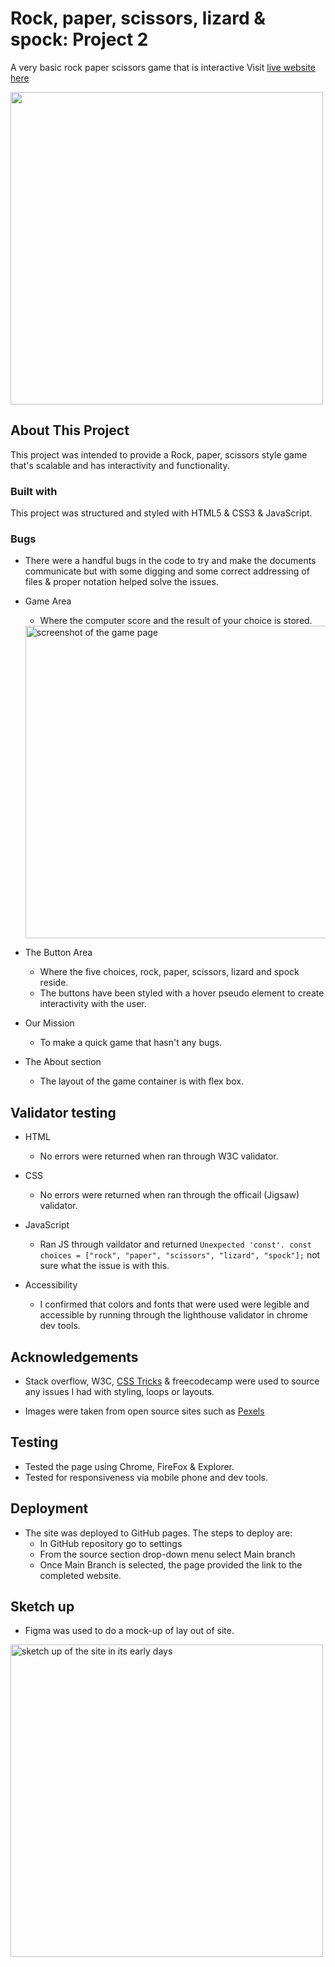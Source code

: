 # Rock, paper, scissors, lizard & spock: Project 2

A very basic rock paper scissors game that is interactive 
Visit [live website here]("https://mickkav.github.io/RockPaperScissorsLizardSpock/")

<img src="am-i-responive-rspls.png" width = "500">

## About This Project
This project was intended to provide a Rock, paper, scissors style game that's scalable and has interactivity and functionality.

### Built with
This project was structured and styled with HTML5 & CSS3 & JavaScript.

### Bugs
- There were a handful bugs in the code to try and make the documents communicate but with some digging and some correct addressing of files & proper notation helped solve the issues.

- Game Area
    - Where the computer score and the result of your choice is stored.

    <img src="rpsls-game-page-screen.png" alt="screenshot of the game page" width = "500">

- The Button Area
    - Where the five choices, rock, paper, scissors, lizard and spock reside. 
    - The buttons have been styled with a hover pseudo element to create interactivity with the user.

- Our Mission
    - To make a quick game that hasn't any bugs.

- The About section
    - The layout of the game container is with flex box.

## Validator testing

- HTML
    - No errors were returned when ran through W3C validator.

- CSS
    - No errors were returned when ran through the officail (Jigsaw) validator.

- JavaScript
    - Ran JS through vaildator and returned `Unexpected 'const'. const choices = ["rock", "paper", "scissors", "lizard", "spock"];` not sure what the issue is with this.

- Accessibility
    - I confirmed that colors and fonts that were used were legible and accessible by running through the lighthouse validator in chrome dev tools.

## Acknowledgements

- Stack overflow, W3C, [CSS Tricks](https://css-tricks.com/snippets/css/a-guide-to-flexbox/#aa-flexbox-properties) & freecodecamp were used to source any issues I had with styling, loops or layouts.

- Images were taken from open source sites such as [Pexels](https://www.pexels.com/)

## Testing

- Tested the page using Chrome, FireFox & Explorer.
- Tested for responsiveness via mobile phone and dev tools.

## Deployment

- The site was deployed to GitHub pages. The steps to deploy are:
    - In GitHub repository go to settings
    - From the source section drop-down menu select Main branch
    - Once Main Branch is selected, the page provided the link to the completed website.

## Sketch up
- Figma was used to do a mock-up of lay out of site.

<img src="figma-rpsls.png" alt="sketch up of the site in its early days" width = "500">